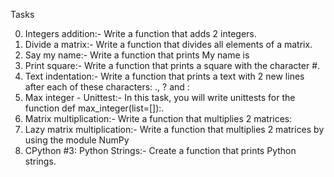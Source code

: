 Tasks 

0. Integers addition:- Write a function that adds 2 integers.
1. Divide a matrix:- Write a function that divides all elements of a matrix.
2. Say my name:- Write a function that prints My name is
3. Print square:- Write a function that prints a square with the character #.
4. Text indentation:- Write a function that prints a text with 2 new lines after each of these characters: ., ? and :
5. Max integer - Unittest:- In this task, you will write unittests for the function def max_integer(list=[]):.
6. Matrix multiplication:- Write a function that multiplies 2 matrices:
7. Lazy matrix multiplication:- Write a function that multiplies 2 matrices by using the module NumPy
8. CPython #3: Python Strings:- Create a function that prints Python strings.
